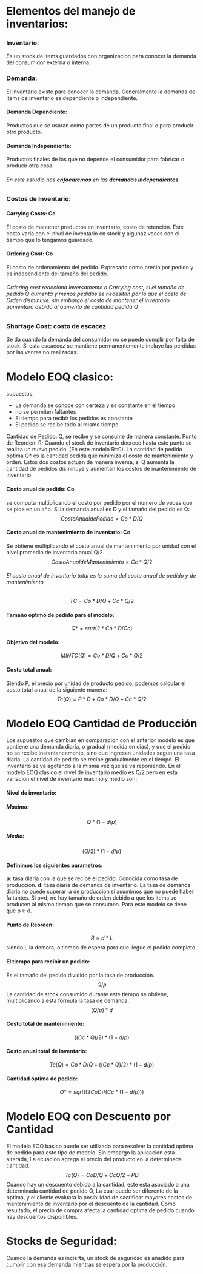 # Elementos del manejo de inventarios:
### Inventario:
Es un stock de items guardados con organizacion para conocer la demanda del consumidor externa o interna.
### Demanda:
El inventario existe para conocer la demanda. Generalmente la demanda de items de inventario es dependiente o independiente.
#### Demanda Dependiente:
Productos que se usaran como partes de un producto final o para producir otro producto.
#### Demanda Independiente:
Productos finales de los que no depende el consumidor para fabricar o producir otra cosa.
###### En este estudio nos **enfocaremos** en las **demandas independientes**
### Costos de Inventario:
#### Carrying Costs: Cc
El costo de mantener productos en inventario, costo de retención.
Este costo varia con el nivel de inventario en stock y algunaz veces con el tiempo que lo tengamos guardado.
#### Ordering Cost: Co
El costo de ordenamiento del pedido. Expresado como precio por pedido y es independiente del tamaño del pedido.
###### Ordering cost reacciona inversamente a Carrying cost, si el tamaño de pedido Q aumenta y menos pedidos se necesitan por lo que el costo de Orden disminuye. sin embargo el costo de mantener el inventario aumentara debido al aumento de cantidad pedida Q
### Shortage Cost: costo de escacez
Se da cuando la demanda del consumidor no se puede cumplir por falta de stock. Si esta escaecez se mantiene permanentemente incluye las perdidas por las ventas no realizadas.

# Modelo EOQ clasico:
supuestos:
- La demanda se conoce con certeza y es constante en el tiempo
- no se permiten faltantes
- El tiempo para recibir los pedidos es constante
- El pedido se recibe todo al mismo tiempo

Cantidad de Pedido: Q, se recibe y se consume de manera constante.
Punto de Reorden: R; Cuando el stock de inventario decrece hasta este punto se realiza un nuevo pedido. (En este modelo R=0).
La cantidad de pedido optima Q* es la cantidad pedida que minimiza el costo de mantenimiento y orden. 
Estos dos costos actuan de manera inversa, si Q aumenta la cantidad de pedidos disminuye y aumentan los costos de mantenimiento de inventario.
#### Costo anual de pedido: Co
se computa multiplicando el costo por pedido por el numero de veces que se pide en un año.
Si la demanda anual es D y el tamaño del pedido es Q:
$$Costo Anual de Pedido = Co*D/Q$$
#### Costo anual de mantenimiento de inventario: Cc
Se obtiene multiplicando el costo anual de mantenimiento por unidad con el nivel promedio de inventario anual Q/2.
$$CostoAnualdeMantenimiento = Cc*Q/2$$
###### El costo anual de inventario total es la suma del costo anual de pedido y de mantenimiento
$$TC = Co*D/Q + Cc*Q/2$$
#### Tamaño óptimo de pedido para el modelo:
$$Q* = sqrt(2*Co*D/Cc)$$
#### Objetivo del modelo:
$$MIN TC(Q) = Co*D/Q + Cc*Q/2$$
#### Costo total anual:
Siendo P, el precio por unidad de producto pedido, podemos calcular el costo total anual de la siguiente manera:
$$Tc(Q)=P*D + Co*D/Q + Cc*Q/2$$
# Modelo EOQ Cantidad de Producción
Los supuestos que cambian en comparacion con el anterior modelo es que contiene una demanda diaria, o gradual (medida en dias),  y que el pedido no se recibe instantaneamente, sino que ingresan unidades segun una tasa diaria.
La cantidad de pedido se recibe gradualmente en el tiempo. El inventario se va agotando a la misma vez que se va reponiendo. 
En el modelo EOQ clasico el nivel de inventario medio es Q/2 pero en esta variacion el nivel de inventario maximo y medio son:
#### Nivel de inventario:
##### Maximo: 
$$Q*(1-d/p)$$
##### Medio:
$$(Q/2)*(1-d/p)$$
#### Definimos los siguientes parametros:
**p:** tasa diaria con la que se recibe el pedido. Conocida como tasa de producción.
**d:** tasa diaria de demanda de inventario.
La tasa de demanda diaria no puede superar la de produccion si asumimos que no puede haber faltantes.
Si p=d, no hay tamaño de orden debido a que los items se producen al mismo tiempo que se consumen. 
Para este modelo se tiene que p ≥ d.
#### Punto de Reorden:
$$R = d*L$$
siendo L la demora, o tiempo de espera para que llegue el pedido completo.
#### El tiempo para recibir un pedido:
Es el tamaño del pedido dividido por la tasa de producción.
$$Q/p$$
La cantidad de stock consumido durante este tiempo se obtiene, multiplicando a esta fórmula la tasa de demanda.
$$(Q/p)*d$$
#### Costo total de mantenimiento:
$$((Cc*Q)/2)*(1-d/p)$$
#### Costo anual total de inventario:
$$Tc(Q)= Co*D/Q + ((Cc*Q)/2)*(1-d/p)$$
#### Cantidad óptima de pedido:
$$Q* = sqrt((2CoD)/(Cc*(1-d/p)))$$
# Modelo EOQ con Descuento por Cantidad
El modelo EOQ basico puede ser utilizado para resolver la cantidad optima de pedido para este tipo de modelo. Sin embargo la aplicacion esta alterada, La ecuacion agrega el precio del producto en la determinada cantidad.
$$Tc(Q) = CoD/Q + CcQ/2 + PD$$
Cuando hay un descuento debido a la cantidad, este esta asociado a una determinada cantidad de pedido Q, La cual puede ser diferente de la optima, y el cliente evaluara la posibilidad de sacrificar mayores costos de mantenimiento de inventario por el descuento de la cantidad. Como resultado, el precio de compra afecta la cantidad optima de pedido cuando hay descuentos disponibles.
# Stocks de Seguridad:
Cuando la demanda es incierta, un stock de seguridad es añadido para cumplir con esa demanda mientras se espera por la producción.
